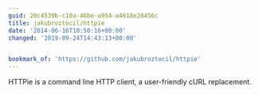 ```yaml
---
guid: 20c4539b-c10a-46be-a954-a4618e28456c
title: jakubroztocil/httpie
date: '2014-06-16T10:50:16+00:00'
changed: '2019-09-24T14:43:13+00:00'


bookmark_of: 'https://github.com/jakubroztocil/httpie'
---
```



HTTPie is a command line HTTP client, a user-friendly cURL replacement.
